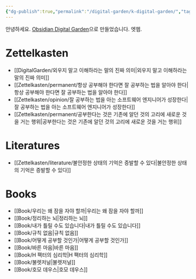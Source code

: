 ```yaml
---
{"dg-publish":true,"permalink":"/digital-garden/k-digital-garden/","tags":"gardenEntry","dgHomeLink":true,"dgPassFrontmatter":false}
---
```



안녕하세요. [Obsidian Digital Garden](https://github.com/oleeskild/obsidian-digital-garden)으로 만들었습니다. 엣헴.

# Zettelkasten
- [[DigitalGarden/외우지 말고 이해하라는 말의 진짜 의미|외우지 말고 이해하라는 말의 진짜 의미]]
- [[Zettelkasten/permanent/항상 공부해야 한다면 잘 공부하는 법을 알아야 한다|항상 공부해야 한다면 잘 공부하는 법을 알아야 한다]]
- [[Zettelkasten/opinion/잘 공부하는 법을 아는 소프트웨어 엔지니어가 성장한다|잘 공부하는 법을 아는 소프트웨어 엔지니어가 성장한다]]
- [[Zettelkasten/permanent/공부한다는 것은 기존에 알던 것의 고리에 새로운 것을 거는 행위|공부한다는 것은 기존에 알던 것의 고리에 새로운 것을 거는 행위]]

# Literatures
- [[Zettelkasten/literature/불안정한 상태의 기억은 증발할 수 있다|불안정한 상태의 기억은 증발할 수 있다]]

# Books
- [[Book/우리는 왜 잠을 자야 할까|우리는 왜 잠을 자야 할까]]
- [[Book/정리하는 뇌|정리하는 뇌]]
- [[Book/내가 틀릴 수도 있습니다|내가 틀릴 수도 있습니다]]
- [[Book/규칙 없음|규칙 없음]]
- [[Book/어떻게 공부할 것인가|어떻게 공부할 것인가]]
- [[Book/바른 마음|바른 마음]]
- [[Book/H 팩터의 심리학|H 팩터의 심리학]]
- [[Book/불렛저널|불렛저널]]
- [[Book/호모 데우스|호모 데우스]]
